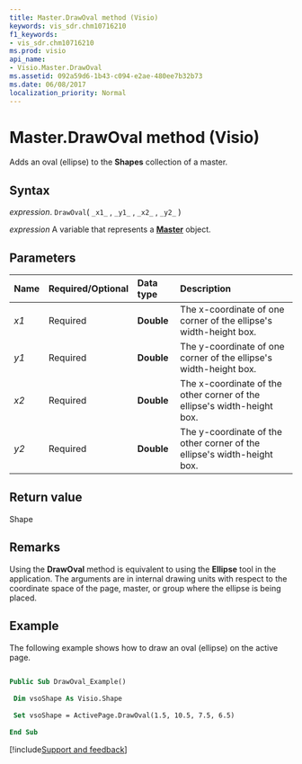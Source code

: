 ```yaml
---
title: Master.DrawOval method (Visio)
keywords: vis_sdr.chm10716210
f1_keywords:
- vis_sdr.chm10716210
ms.prod: visio
api_name:
- Visio.Master.DrawOval
ms.assetid: 092a59d6-1b43-c094-e2ae-480ee7b32b73
ms.date: 06/08/2017
localization_priority: Normal
---
```



# Master.DrawOval method (Visio)

Adds an oval (ellipse) to the  **Shapes** collection of a master.


## Syntax

_expression_. `DrawOval`( `_x1_` , `_y1_` , `_x2_` , `_y2_` )

_expression_ A variable that represents a **[Master](Visio.Master.md)** object.


## Parameters



|Name|Required/Optional|Data type|Description|
|:-----|:-----|:-----|:-----|
| _x1_|Required| **Double**|The x-coordinate of one corner of the ellipse's width-height box.|
| _y1_|Required| **Double**|The y-coordinate of one corner of the ellipse's width-height box.|
| _x2_|Required| **Double**|The x-coordinate of the other corner of the ellipse's width-height box.|
| _y2_|Required| **Double**|The y-coordinate of the other corner of the ellipse's width-height box.|

## Return value

Shape


## Remarks

Using the  **DrawOval** method is equivalent to using the **Ellipse** tool in the application. The arguments are in internal drawing units with respect to the coordinate space of the page, master, or group where the ellipse is being placed.


## Example

The following example shows how to draw an oval (ellipse) on the active page.


```vb
 
Public Sub DrawOval_Example() 
 
 Dim vsoShape As Visio.Shape 
 
 Set vsoShape = ActivePage.DrawOval(1.5, 10.5, 7.5, 6.5) 
 
End Sub
```

[!include[Support and feedback](~/includes/feedback-boilerplate.md)]